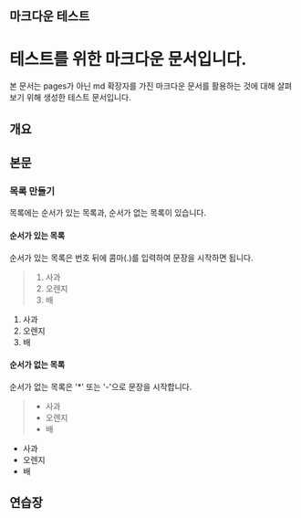 마크다운 테스트
----

# 테스트를 위한 마크다운 문서입니다.
본 문서는 pages가 아닌 md 확장자를 가진 마크다운 문서를 활용하는 것에 대해 살펴보기 위해 생성한 테스트 문서입니다. 

## 개요

## 본문
### 목록 만들기
목록에는 순서가 있는 목록과, 순서가 없는 목록이 있습니다.
#### 순서가 있는 목록
순서가 있는 목록은 번호 뒤에 콤마(.)를 입력하여 문장을 시작하면 됩니다.

> 1. 사과
> 2. 오렌지
> 3. 배

1. 사과
2. 오렌지
3. 배

#### 순서가 없는 목록
순서가 없는 목록은 '*' 또는 '-'으로 문장을 시작합니다.

> - 사과
> - 오렌지
> - 배

- 사과
- 오렌지
- 배

## 연습장

